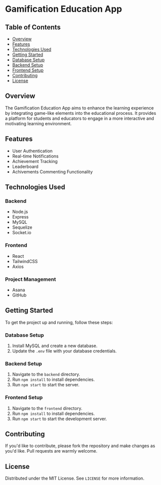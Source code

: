 # Gamification Education App

## Table of Contents

- [Overview](#overview)
- [Features](#features)
- [Technologies Used](#technologies-used)
- [Getting Started](#getting-started)
- [Database Setup](#database-setup)
- [Backend Setup](#backend-setup)
- [Frontend Setup](#frontend-setup)
- [Contributing](#contributing)
- [License](#license)

## Overview

The Gamification Education App aims to enhance the learning experience by integrating game-like elements into the educational process. It provides a platform for students and educators to engage in a more interactive and motivating learning environment.

## Features

- User Authentication
- Real-time Notifications
- Achievement Tracking
- Leaderboard
- Achivements Commenting Functionality

## Technologies Used

### Backend

- Node.js
- Express
- MySQL
- Sequelize
- Socket.io

### Frontend

- React
- TailwindCSS
- Axios

### Project Management

- Asana
- GitHub

## Getting Started

To get the project up and running, follow these steps:

### Database Setup

1. Install MySQL and create a new database.
2. Update the `.env` file with your database credentials.

### Backend Setup

1. Navigate to the `backend` directory.
2. Run `npm install` to install dependencies.
3. Run `npm start` to start the server.

### Frontend Setup

1. Navigate to the `frontend` directory.
2. Run `npm install` to install dependencies.
3. Run `npm start` to start the development server.

## Contributing

If you'd like to contribute, please fork the repository and make changes as you'd like. Pull requests are warmly welcome.

## License

Distributed under the MIT License. See `LICENSE` for more information.
